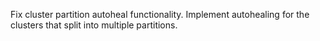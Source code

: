 Fix cluster partition autoheal functionality.
Implement autohealing for the clusters that split into multiple partitions.
